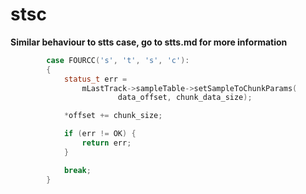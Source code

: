 # stsc

**Similar behaviour to stts case, go to stts.md for more information**

```cpp
        case FOURCC('s', 't', 's', 'c'):
        {
            status_t err =
                mLastTrack->sampleTable->setSampleToChunkParams(
                        data_offset, chunk_data_size);

            *offset += chunk_size;

            if (err != OK) {
                return err;
            }

            break;
        }
```